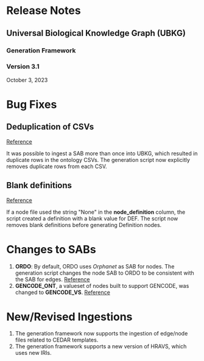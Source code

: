 # Release Notes
## Universal Biological Knowledge Graph (UBKG)
### Generation Framework
### Version 3.1
October 3, 2023

# Bug Fixes
## Deduplication of CSVs

[Reference](https://github.com/orgs/x-atlas-consortia/projects/1?pane=issue&itemId=38913188)

It was possible to ingest a SAB more than once into UBKG, which resulted in duplicate rows in 
the ontology CSVs. The generation script now explicitly removes duplicate rows from each CSV.

## Blank definitions

[Reference](https://github.com/x-atlas-consortia/ubkg-etl/issues/102)

If a node file used the string "None" in the **node_definition** column, the script created a definition with a blank value for DEF.
The script now removes blank definitions before generating Definition nodes.

# Changes to SABs
1. **ORDO**: By default, ORDO uses _Orphanet_ as SAB for nodes. The generation script changes the node SAB to ORDO to be consistent with the SAB for edges. [Reference](https://github.com/x-atlas-consortia/ubkg-etl/issues/99)
2. **GENCODE_ONT**, a valueset of nodes built to support GENCODE, was changed to **GENCODE_VS**. [Reference](https://github.com/x-atlas-consortia/ubkg-etl/issues/98)

# New/Revised Ingestions
1. The generation framework now supports the ingestion of edge/node files related to CEDAR templates.
2. The generation framework supports a new version of HRAVS, which uses new IRIs.
